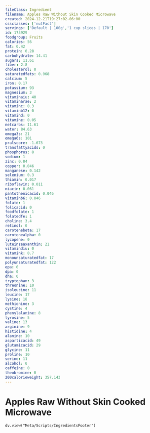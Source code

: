 ```yaml
---
fileClass: Ingredient
filename: Apples Raw Without Skin Cooked Microwave
created: 2024-12-21T19:27:02-06:00
cssclasses: ['nutFact']
servings: ['Default | 100g','1 cup slices | 170']
id: 173929
foodgroup: Fruits
calories: 56
fat: 0.42
protein: 0.28
carbohydrate: 14.41
sugars: 11.61
fiber: 2.8
cholesterol: 0
saturatedfats: 0.068
calcium: 5
iron: 0.17
potassium: 93
magnesium: 3
vitaminaiu: 40
vitaminarae: 2
vitaminc: 0.3
vitaminb12: 0
vitamind: 0
vitamine: 0.05
netcarbs: 11.61
water: 84.63
omega3s: 21
omega6s: 101
pralscore: -1.673
transfattyacids: 0
phosphorus: 8
sodium: 1
zinc: 0.04
copper: 0.046
manganese: 0.142
selenium: 0.3
thiamin: 0.017
riboflavin: 0.011
niacin: 0.061
pantothenicacid: 0.046
vitaminb6: 0.046
folate: 1
folicacid: 0
foodfolate: 1
folatedfe: 1
choline: 3.4
retinol: 0
carotenebeta: 17
carotenealpha: 0
lycopene: 0
luteinzeaxanthin: 21
vitamindiu: 0
vitamink: 0.7
monounsaturatedfat: 17
polyunsaturatedfat: 122
epa: 0
dpa: 0
dha: 0
tryptophan: 3
threonine: 10
isoleucine: 11
leucine: 17
lysine: 18
methionine: 3
cystine: 4
phenylalanine: 8
tyrosine: 5
valine: 13
arginine: 9
histidine: 4
alanine: 10
asparticacid: 49
glutamicacid: 29
glycine: 11
proline: 10
serine: 11
alcohol: 0
caffeine: 0
theobromine: 0
200calorieweight: 357.143
---
```


# Apples Raw Without Skin Cooked Microwave

```dataviewjs
dv.view("Meta/Scripts/IngredientsFooter")
```